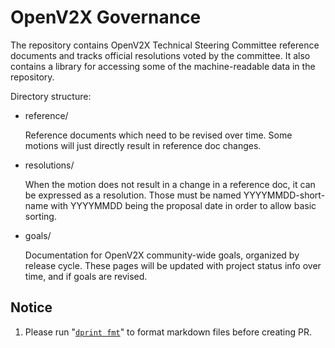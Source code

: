 # OpenV2X Governance

The repository contains OpenV2X Technical Steering Committee reference documents and tracks official
resolutions voted by the committee. It also contains a library for accessing some of the
machine-readable data in the repository.

Directory structure:

- reference/

  Reference documents which need to be revised over time. Some motions will just directly result in
  reference doc changes.

- resolutions/

  When the motion does not result in a change in a reference doc, it can be expressed as a
  resolution. Those must be named YYYYMMDD-short-name with YYYYMMDD being the proposal date in order
  to allow basic sorting.

- goals/

  Documentation for OpenV2X community-wide goals, organized by release cycle. These pages will be
  updated with project status info over time, and if goals are revised.

## Notice

1. Please run "[`dprint fmt`](https://dprint.dev/)" to format markdown files before creating PR.
